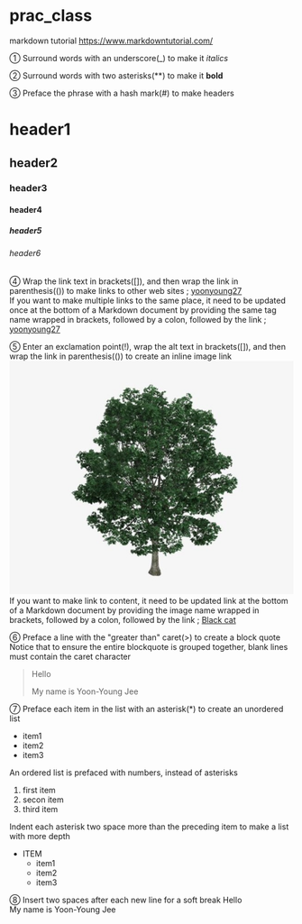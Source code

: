 # prac_class
markdown tutorial
https://www.markdowntutorial.com/

① Surround words with an underscore(_) to make it _italics_  

② Surround words with two asterisks(**) to make it __bold__

③ Preface the phrase with a hash mark(#) to make headers
# header1
## header2
### header3
#### header4
##### header5
###### header6

④ Wrap the link text in brackets([]), and then wrap the link in parenthesis(()) to make links to other web sites ; [yoonyoung27](https://github.com/yoonyoung27/prac_class.git)  
If you want to make multiple links to the same place, it need to be updated once at the bottom of a Markdown document by providing the same tag name wrapped in brackets, followed by a colon, followed by the link ; [yoonyoung27][my github code]  

[my github code]: https://github.com/yoonyoung27/prac_class.git

⑤ Enter an exclamation point(!), wrap the alt text in brackets([]), and then wrap the link in parenthesis(()) to create an inline image link
![tree](imgs/Tree.jpg)  
If you want to make link to content, it need to be updated link at the bottom of a Markdown document by providing the image name wrapped in brackets, followed by a colon, followed by the link ; [Black cat][Black]  

[Black]: https://upload.wikimedia.org/wikipedia/commons/a/a3/81_INF_DIV_SSI.jpg
⑥ Preface a line with the "greater than" caret(>) to create a block quote  
Notice that to ensure the entire blockquote is grouped together, blank lines must contain the caret character
> Hello
> 
> My name is Yoon-Young Jee

⑦ Preface each item in the list with an asterisk(*) to create an unordered list
* item1
* item2
* item3

An ordered list is prefaced with numbers, instead of asterisks
1. first item
2. secon item
3. third item

Indent each asterisk two space more than the preceding item to make a list with more depth
* ITEM
  * item1
  * item2
  * item3

⑧ Insert two spaces after each new line for a soft break
Hello  
My name is Yoon-Young Jee
